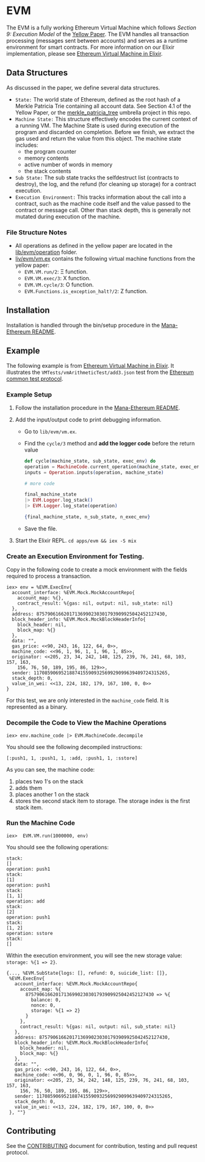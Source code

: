 # EVM

The EVM is a fully working Ethereum Virtual Machine which follows _Section 9: Execution Model_ of the [Yellow Paper](https://github.com/ethereum/yellowpaper). The EVM handles all transaction processing (messages sent between accounts) and serves as a runtime environment for smart contracts. For more information on our Elixir implementation, please see [Ethereum Virtual Machine in Elixir](https://www.badykov.com/elixir/2018/04/29/evm-basics/).

## Data Structures

As discussed in the paper, we define several data structures.

* `State:` The world state of Ethereum, defined as the root hash of a Merkle Patricia Trie containing all account data. See Section 4.1 of the Yellow Paper, or the [merkle_patricia_tree](../merkle_patricia_tree) umbrella project in this repo.
* `Machine State:` This structure effectively encodes the current context of a running VM. The Machine State is used during execution of the program and discarded on completion. Before we finish, we extract the gas used and return the value from this object. The machine state includes:
  * the program counter
  * memory contents
  * active number of words in memory
  * the stack contents
* `Sub State:` The sub state tracks the selfdestruct list (contracts to destroy), the log, and the refund (for cleaning up storage) for a contract execution.
* `Execution Environment:` This tracks information about the call into a contract, such as the machine code itself and the value passed to the contract or message call. Other than stack depth, this is generally not mutated during execution of the machine.

### File Structure Notes
- All operations as defined in the yellow paper are located in the [lib/evm/operation](lib/evm/operation) folder.
- [liv/evm/vm.ex](lib/evm/vm.ex) contains the following virtual machine functions from the yellow paper:
  - `EVM.VM.run/2`: Ξ function.
  - `EVM.VM.exec/3`: X function.
  - `EVM.VM.cycle/3`: O function.
  - `EVM.Functions.is_exception_halt?/2`: Z function.


## Installation

Installation is handled through the bin/setup procedure in the [Mana-Ethereum README](../../README.md).

## Example

The following example is from [Ethereum Virtual Machine in Elixir](https://www.badykov.com/elixir/2018/04/29/evm-basics/). It illustrates the `VMTests/vmArithmeticTest/add3.json` test from the [Ethereum common test protocol](https://github.com/ethereum/tests/).

### Example Setup

1. Follow the installation procedure in the [Mana-Ethereum README](../../README.md).

2. Add the input/output code to print debugging information.
   - Go to `lib/evm/vm.ex`.

   - Find the `cycle/3` method and **add the logger code** before the return value
      ```elixir
      def cycle(machine_state, sub_state, exec_env) do
      operation = MachineCode.current_operation(machine_state, exec_env)
      inputs = Operation.inputs(operation, machine_state)

      # more code

      final_machine_state
      |> EVM.Logger.log_stack()
      |> EVM.Logger.log_state(operation)

      {final_machine_state, n_sub_state, n_exec_env}
      ```
   - Save the file.

 4. Start the Elixir REPL.  `cd apps/evm && iex -S mix`

### Create an Execution Environment for Testing.

Copy in the following code to create a mock environment with the fields required to process a transaction.

```
iex> env = %EVM.ExecEnv{
  account_interface: %EVM.Mock.MockAccountRepo{
    account_map: %{},
    contract_result: %{gas: nil, output: nil, sub_state: nil}
  },
  address: 87579061662017136990230301793909925042452127430,
  block_header_info: %EVM.Mock.MockBlockHeaderInfo{
    block_header: nil,
    block_map: %{}
  },
  data: "",
  gas_price: <<90, 243, 16, 122, 64, 0>>,
  machine_code: <<96, 1, 96, 1, 1, 96, 1, 85>>,
  originator: <<205, 23, 34, 242, 148, 125, 239, 76, 241, 68, 103, 157, 163,
    156, 76, 50, 189, 195, 86, 129>>,
  sender: 1170859069521887415590932569929099639409724315265,
  stack_depth: 0,
  value_in_wei: <<13, 224, 182, 179, 167, 100, 0, 0>>
}
```

For this test, we are only interested in the `machine_code` field. It is represented as a binary.

### Decompile the Code to View the Machine Operations

`iex> env.machine_code |> EVM.MachineCode.decompile`

You should see the following decompiled instructions:

`[:push1, 1, :push1, 1, :add, :push1, 1, :sstore]`

As you can see, the machine code:
1. places two 1's on the stack
2. adds them
3. places another 1 on the stack
4. stores the second stack item to storage. The storage index is the first stack item.

### Run the Machine Code

`iex>  EVM.VM.run(1000000, env)`

You should see the following operations:

```
stack:
[]
operation: push1
stack:
[1]
operation: push1
stack:
[1, 1]
operation: add
stack:
[2]
operation: push1
stack:
[1, 2]
operation: sstore
stack:
[]
```

Within the execution environment, you will see the new storage value: `storage: %{1 => 2}`.

```
{..., %EVM.SubState{logs: [], refund: 0, suicide_list: []},
 %EVM.ExecEnv{
   account_interface: %EVM.Mock.MockAccountRepo{
     account_map: %{
       87579061662017136990230301793909925042452127430 => %{
         balance: 0,
         nonce: 0,
         storage: %{1 => 2}
       }
     },
     contract_result: %{gas: nil, output: nil, sub_state: nil}
   },
   address: 87579061662017136990230301793909925042452127430,
   block_header_info: %EVM.Mock.MockBlockHeaderInfo{
     block_header: nil,
     block_map: %{}
   },
   data: "",
   gas_price: <<90, 243, 16, 122, 64, 0>>,
   machine_code: <<96, 0, 96, 0, 1, 96, 0, 85>>,
   originator: <<205, 23, 34, 242, 148, 125, 239, 76, 241, 68, 103, 157, 163,
     156, 76, 50, 189, 195, 86, 129>>,
   sender: 1170859069521887415590932569929099639409724315265,
   stack_depth: 0,
   value_in_wei: <<13, 224, 182, 179, 167, 100, 0, 0>>
 }, ""}
```

## Contributing

See the [CONTRIBUTING](../../CONTRIBUTING.md) document for contribution, testing and pull request protocol.
